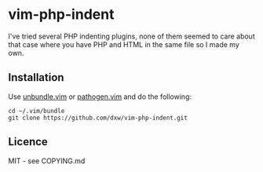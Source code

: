 # vim-php-indent

I've tried several PHP indenting plugins, none of them seemed to care about that case where you have PHP and HTML in the same file so I made my own.

## Installation

Use [unbundle.vim](https://github.com/sunaku/vim-unbundle) or [pathogen.vim](https://github.com/tpope/vim-pathogen) and do the following:

    cd ~/.vim/bundle
    git clone https://github.com/dxw/vim-php-indent.git

## Licence

MIT - see COPYING.md

